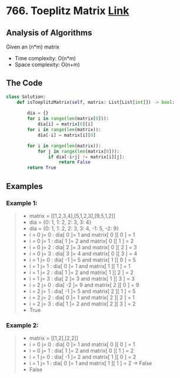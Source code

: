 # 766. Toeplitz Matrix [Link](https://leetcode.com/problems/toeplitz-matrix/)

## Analysis of Algorithms
Given an (n*m) matrix 
 - Time complexity: O(n*m)
 - Space complexity: O(n+m)

## The Code

```Python
class Solution:
    def isToeplitzMatrix(self, matrix: List[List[int]]) -> bool:
        
        dia = {}
        for i in range(len(matrix[0])):
            dia[i] = matrix[0][i]
        for i in range(len(matrix)):
            dia[-i] = matrix[i][0]

        for i in range(len(matrix)):
            for j in range(len(matrix[0])):
                if dia[-i+j] != matrix[i][j]:
                    return False
        return True
```

## Examples

### Example 1:
> - matrix = [[1,2,3,4],[5,1,2,3],[9,5,1,2]]
> - dia = {0: 1, 1: 2, 2: 3, 3: 4}
> - dia = {0: 1, 1: 2, 2: 3, 3: 4, -1: 5, -2: 9}
> - i = 0 j= 0 : dia[ 0 ]= 1 and matrix[ 0 ][ 0 ] =  1
> - i = 0 j= 1 : dia[ 1 ]= 2 and matrix[ 0 ][ 1 ] =  2
> - i = 0 j= 2 : dia[ 2 ]= 3 and matrix[ 0 ][ 2 ] =  3
> - i = 0 j= 3 : dia[ 3 ]= 4 and matrix[ 0 ][ 3 ] =  4
> - i = 1 j= 0 : dia[ -1 ]= 5 and matrix[ 1 ][ 0 ] =  5
> - i = 1 j= 1 : dia[ 0 ]= 1 and matrix[ 1 ][ 1 ] =  1
> - i = 1 j= 2 : dia[ 1 ]= 2 and matrix[ 1 ][ 2 ] =  2
> - i = 1 j= 3 : dia[ 2 ]= 3 and matrix[ 1 ][ 3 ] =  3
> - i = 2 j= 0 : dia[ -2 ]= 9 and matrix[ 2 ][ 0 ] =  9
> - i = 2 j= 1 : dia[ -1 ]= 5 and matrix[ 2 ][ 1 ] =  5
> - i = 2 j= 2 : dia[ 0 ]= 1 and matrix[ 2 ][ 2 ] =  1
> - i = 2 j= 3 : dia[ 1 ]= 2 and matrix[ 2 ][ 3 ] =  2
> - True


### Example 2:
> - matrix = [[1,2],[2,2]]
> - i = 0 j= 0 : dia[ 0 ]= 1 and matrix[ 0 ][ 0 ] =  1
> - i = 0 j= 1 : dia[ 1 ]= 2 and matrix[ 0 ][ 1 ] =  2
> - i = 1 j= 0 : dia[ -1 ]= 2 and matrix[ 1 ][ 0 ] =  2
> - i = 1 j= 1 : dia[ 0 ]= 1 and matrix[ 1 ][ 1 ] =  2 -> False 
> - False



